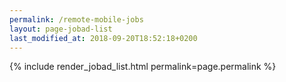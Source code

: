```yaml
---
permalink: /remote-mobile-jobs
layout: page-jobad-list
last_modified_at: 2018-09-20T18:52:18+0200
---
```

{% include render_jobad_list.html permalink=page.permalink %}
